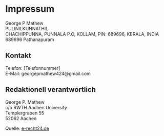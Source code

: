 <h1>Impressum</h1>

<p>George P Mathew<br />
PULINILKUNNATHIL<br />
CHACHIPPUNNA, PUNNALA P.O, KOLLAM, PIN: 689696, KERALA, INDIA<br />
689696 Pathanapuram</p>

<h2>Kontakt</h2>
<p>Telefon: &#91;Telefonnummer&#93;<br />
E-Mail: georgepmathew424@gmail.com</p>

<h2>Redaktionell verantwortlich</h2>
<p>George P. Mathew<br />
c/o RWTH Aachen University<br />
Templergraben 55<br />
52062 Aachen</p>

<p>Quelle: <a href="https://www.e-recht24.de">e-recht24.de</a></p>
